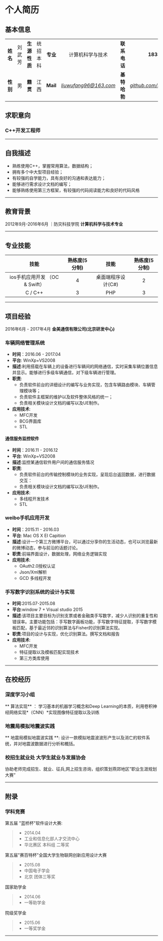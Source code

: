 
# 个人简历
## 基本信息

|  |  |  | |  |  |  | |
|:--:|:--:|:--:|:--:|:--:|:--:|:--:|:--:|
| **姓名** |刘武芳|**生源性质**|统招本科 |**专业**|计算机科学与技术| **联系电话** | **18333663893** |
| **性别** | 男|**籍贯** | 江西 | **Mail** |*liuwufang96@163.com*| **基特哈勃** | [*github.com/suilin1254703825*](https://github.com/suilin1254703825) |


##  求职意向

### **C++开发工程师**  
--- 
## 自我描述
+ 熟练使用C++，掌握常用算法，数据结构；
+ 拥有多个中大型项目经验；
+ 有较强的自学能力，具有良好的沟通和表达能力；
+ 能够进行需求设计文档的编写；
+ 能够熟练使用第三方框架，有较强的代码阅读能力和良好的代码风格
-----
## 教育背景
2012年9月-2016年6月  ｜防灾科技学院 **计算机科学与技术专业**

--------
## 专业技能
| 技能 | 熟练度(5分制) | 技能 | 熟练度(5分制) |   
| :---: | :---: | :---: | :---: |
|ios手机应用开发	（OC & Swift）|4|桌面端程序设计(C#)|2|
|C / C++|3|PHP|3|

--------

## 项目经验
2016年6月 - 2017年4月    **金美通信有限公司(北京研发中心)**
### 车辆网络管理系统
* **时间**：2016.06 - 2017.04
* **平台**: WinXp+VS2008
* **描述**:利用搭载在车辆上的设备进行车辆间的网络通信，实时采集车辆位置信息并显示。能够进行多级车辆通信，对下级车辆进行管理。
* **职责**:
	+ 负责软件前台的详细设计的编写与业务实现，包含车辆路由模块、车辆管理模块等；  
	+ 负责软件主框架的维护以及软件整体风格的统一；
	+ 负责相关模块设计文档的编写以及UE制作。
*  **应用技术**:
	+ MFC开发
	+ BCG界面库 
	+ STL

#### 通信服务监控软件
* **时间**：2016.11 - 2016.12
* **平台**: WinXp+VS2008
* **描述**:监控某通信软件用户间的通信服务情况
* **职责**:
	+ 负责软件前台的传输控制模块的业务实现，呈现后台返回数据，进行数据交互：  
	+ 负责相关模块设计文档的编写以及UE制作。
*  **应用技术**:
	+ 多线程开发技术
	+ STL
	
### weibo手机应用开发
* **时间**：2015.11 - 2016.03
* **平台**: Mac OS X EI Capition
* **描述**:设计一个第三方微博平台，可以通过分享你的生活动态，也可以浏览最新的微博动态，参与前沿的话题讨论。
* **职责**:前端界面设计，数据处理，网络业务逻辑实现
*  **应用技术**:
	+ OAuth2.0授权认证
	+ Json/Xml解析 
	+ GCD 多线程开发 

### 手写数字识别系统的设计与实现

*  **时间**:2015.07-2015.08
*  **平台**:window 7 + Visual studio 2015 
*  **描述**:该项目主要目标为识别支票或者金融类手写数字，减少人识别的重复性和错误率。主要功能包括：手写数字画板功能，手写数字特征提取，手写数字模板匹配，基于最近邻的识别算法与Fisher的识别算法实现。
*  **职责**:项目的设计与实现，优化识别算法。撰写文档和报告
*  **应用技术**:
	+ MFC开发
	+ 特征提取以及模板匹配实现技术 
	+ 第三方类库使用
----

## 在校经历

### 深度学习小组
** 算法实现** ：
 学习基本的机器学习概念和Deep Learning的本质，利用卷积神经网络实现*（CNN）*实现图像特征提取以及训练
### 地震局模拟地震波实践
** 地震局模拟地震波实践 **:
  设计一款模拟地震波波形产生以及消亡的软件系统，并对地震波数据进行分析和概括。
### 校招生就业处 大学生就业与发展协会
 协助老师完成招生、就业、征兵,网上招生咨询，组织策划燕郊地区”职业生涯规划大赛”

--------

## 附录

### 学科竞赛

 第五届 "蓝桥杯"软件设计大赛:
> - 2014.04 
> - 工业和信息化部人才交流中心
> - 华北赛区 本科组  二等奖

第五届"赛百特杯"全国大学生物联网创新应用设计大赛 
> - 2015.08 
> - 中国电子学会
> - 北京 团体三等奖


国家助学金
> - 2014.06
> - 一等助学金

院级奖学金
> - 2015.06
> - 一等奖学金

-------

